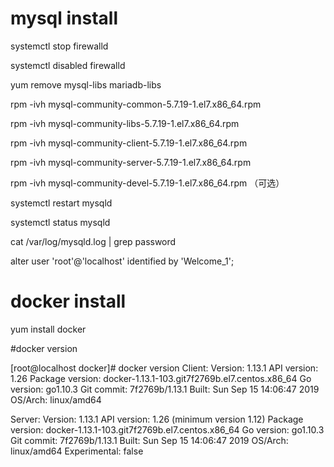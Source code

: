 # mysql install

systemctl stop firewalld

systemctl disabled firewalld

yum remove mysql-libs mariadb-libs

rpm -ivh mysql-community-common-5.7.19-1.el7.x86_64.rpm

rpm -ivh mysql-community-libs-5.7.19-1.el7.x86_64.rpm

rpm -ivh mysql-community-client-5.7.19-1.el7.x86_64.rpm

rpm -ivh mysql-community-server-5.7.19-1.el7.x86_64.rpm

rpm -ivh mysql-community-devel-5.7.19-1.el7.x86_64.rpm （可选）

systemctl restart mysqld

systemctl status mysqld

cat /var/log/mysqld.log | grep password  

alter user 'root'@'localhost' identified by 'Welcome_1';  



# docker install

yum install docker

#docker version

[root@localhost docker]# docker version
Client:
 Version:         1.13.1
 API version:     1.26
 Package version: docker-1.13.1-103.git7f2769b.el7.centos.x86_64
 Go version:      go1.10.3
 Git commit:      7f2769b/1.13.1
 Built:           Sun Sep 15 14:06:47 2019
 OS/Arch:         linux/amd64

Server:
 Version:         1.13.1
 API version:     1.26 (minimum version 1.12)
 Package version: docker-1.13.1-103.git7f2769b.el7.centos.x86_64
 Go version:      go1.10.3
 Git commit:      7f2769b/1.13.1
 Built:           Sun Sep 15 14:06:47 2019
 OS/Arch:         linux/amd64
 Experimental:    false





